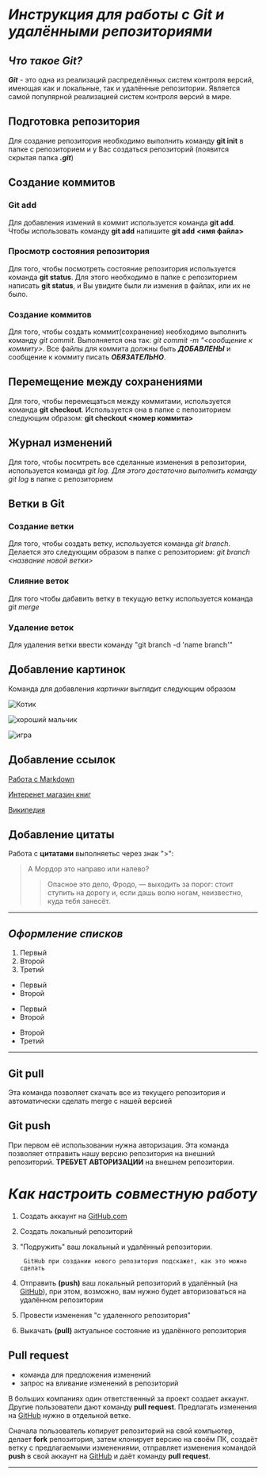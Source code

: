# *Инструкция для работы с Git и удалёнными репозиториями*

## ***Что такое Git?***

***Git*** - это одна из реализаций распределённых систем контроля версий, имеющая как и локальные, так и удалённые репозитории. Является самой популярной реализацией систем контроля версий в мире.

## **Подготовка репозитория**

Для создание репозитория необходимо выполнить команду **git init**  в папке с репозиторием и у Вас создаться репозиторий (появится скрытая папка ***.git***)

## **Создание коммитов**

### **Git add**
Для добавления измений в коммит используется команда **git add**. Чтобы использовать команду **git add** напишите **git add** **<имя файла>**

### **Просмотр состояния репозитория**

Для того, чтобы посмотреть состояние репозитория используется команда **git status**. Для этого необходимо в папке с репозиторием написать **git status**, и Вы увидите были ли измения в файлах, или их не было.

### **Создание коммитов**

Для того, чтобы создать коммит(сохранение) необходимо выполнить команду *git commit*. Выполняется она так: *git commit -m "<сообщение к коммиту>*. Все файлы для коммита должны быть ***ДОБАВЛЕНЫ*** и сообщение к коммиту писать ***ОБЯЗАТЕЛЬНО***.

## **Перемещение между сохранениями**

Для того, чтобы перемещаться между коммитами, используется команда **git checkout**. Используется она в папке с пепозиторием следующим образом: **git checkout <номер коммита>**

## **Журнал изменений**

Для того, чтобы посмтреть все сделанные изменения в репозитории, используется команда **git log*. Для этого достаточно выполнить команду *git log** в папке с репозиторием

## **Ветки в Git**

### **Создание ветки**

Для того, чтобы создать ветку, используется команда *git branch*. Делается это следующим образом в папке с репозиторием: *git branch <название новой ветки>*

### **Слияние веток**

Для того чтобы дабавить ветку в текущую ветку используется команда *git merge <name branch>*

### **Удаление веток**

Для удаления ветки ввести команду "git branch -d 'name branch'"

## Добавление картинок

Команда для добавления *картинки* выглядит следующим образом

![Котик](https://img03.rl0.ru/afisha/e1200x600i/daily.afisha.ru/uploads/images/4/c6/4c6d9f0abfa340b4a77366be889d7bc4.jpg)

![хороший мальчик](https://petslike.net/media/cache/sylius_blog_item_image/d6/37/697c7cdc49de927a569bba1a7956.jpeg)

![игра](https://c8x2z8i6.rocketcdn.me/wp-content/uploads/2021/02/Total-War-Warhammer-3-cover.jpg)

## Добавление ссылок

[Работа с Markdown](https://lifehacker.ru/chto-takoe-markdown/)

[Интеренет магазин книг](https://www.bookvoed.ru/)

[Википедия](https://ru.wikipedia.org/wiki/%D0%97%D0%B0%D0%B3%D0%BB%D0%B0%D0%B2%D0%BD%D0%B0%D1%8F_%D1%81%D1%82%D1%80%D0%B0%D0%BD%D0%B8%D1%86%D0%B0)

## Добавление цитаты

Работа с **цитатами** выполняетьс через знак ">":
>А Мордор это направо или налево?
>>Опасное это дело, Фродо, — выходить за порог: стоит ступить на дорогу и, если дашь волю ногам, неизвестно, куда тебя занесёт.

---

## ***Оформление списков***

1. Первый
2. Второй
3. Третий

* Первый
* Второй

- Первый
- Второй

+ Второй
+ Третий

***

## **Git pull**

Эта команда позволяет скачать все из текущего репозитория и автоматически сделать merge с нашей версией

## **Git push**

При первом её использовании нужна авторизация.
Эта команда позволяет отправить нашу версию репозитория на внешний репозиторий. **ТРЕБУЕТ АВТОРИЗАЦИИ** на внешнем репозитории.

# ***Как настроить совместную работу***

1. Создать аккаунт на [GitHub.com](https://github.com/)
2. Создать локальный репозиторий
3. "Подружить" ваш локальный и удалённый репозитории. 
    
        GitHub при создании нового репозитория подскажет, как это можно сделать

4. Отправить **(push)** ваш локальный репозиторий в удалённый (на [GitHub](https://github.com/)), при этом, возможно, вам нужно будет авторизоваться на удалённом репозитории
5. Провести изменения "с удаленного репозитория"
6. Выкачать **(pull)** актуальное состояние из удалённого репозитория

## **Pull request**

- команда для предложения изменений 
- запрос на вливание изменений в репозиторий

В больших компаниях один ответственный за проект создает аккаунт. Другие пользователи дают команду **pull request**. Предлагать изменения на [GitHub](https://github.com/) нужно в отдельной ветке. 

Сначала пользователь копирует репозиторий на свой компьютер, делает **fork** репозитория, затем клонирует версию на своём ПК, создаёт ветку с предлагаемыми изменениями, отправляет изменения командой **push** в свой аккаунт на [GitHub](https://github.com/) и даёт команду **pull request**.

---


